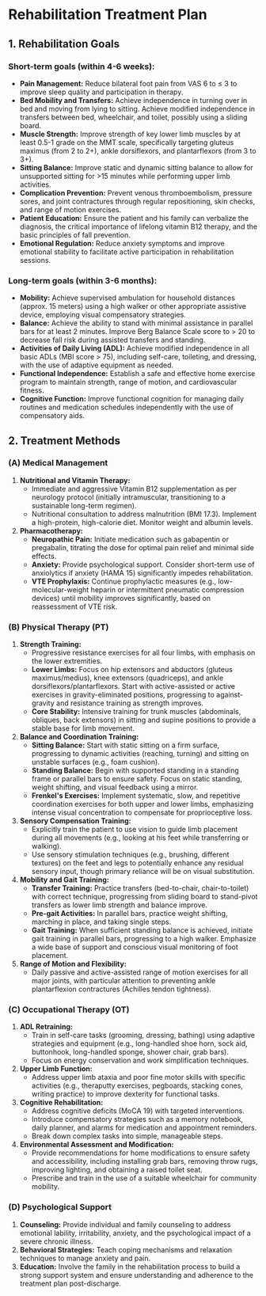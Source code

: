 # Rehabilitation Treatment Plan

## 1. Rehabilitation Goals

### Short-term goals (within 4-6 weeks):
*   **Pain Management:** Reduce bilateral foot pain from VAS 6 to ≤ 3 to improve sleep quality and participation in therapy.
*   **Bed Mobility and Transfers:** Achieve independence in turning over in bed and moving from lying to sitting. Achieve modified independence in transfers between bed, wheelchair, and toilet, possibly using a sliding board.
*   **Muscle Strength:** Improve strength of key lower limb muscles by at least 0.5-1 grade on the MMT scale, specifically targeting gluteus maximus (from 2 to 2+), ankle dorsiflexors, and plantarflexors (from 3 to 3+).
*   **Sitting Balance:** Improve static and dynamic sitting balance to allow for unsupported sitting for >15 minutes while performing upper limb activities.
*   **Complication Prevention:** Prevent venous thromboembolism, pressure sores, and joint contractures through regular repositioning, skin checks, and range of motion exercises.
*   **Patient Education:** Ensure the patient and his family can verbalize the diagnosis, the critical importance of lifelong vitamin B12 therapy, and the basic principles of fall prevention.
*   **Emotional Regulation:** Reduce anxiety symptoms and improve emotional stability to facilitate active participation in rehabilitation sessions.

### Long-term goals (within 3-6 months):
*   **Mobility:** Achieve supervised ambulation for household distances (approx. 15 meters) using a high walker or other appropriate assistive device, employing visual compensatory strategies.
*   **Balance:** Achieve the ability to stand with minimal assistance in parallel bars for at least 2 minutes. Improve Berg Balance Scale score to > 20 to decrease fall risk during assisted transfers and standing.
*   **Activities of Daily Living (ADL):** Achieve modified independence in all basic ADLs (MBI score > 75), including self-care, toileting, and dressing, with the use of adaptive equipment as needed.
*   **Functional Independence:** Establish a safe and effective home exercise program to maintain strength, range of motion, and cardiovascular fitness.
*   **Cognitive Function:** Improve functional cognition for managing daily routines and medication schedules independently with the use of compensatory aids.

## 2. Treatment Methods

### (A) Medical Management
1.  **Nutritional and Vitamin Therapy:**
    *   Immediate and aggressive Vitamin B12 supplementation as per neurology protocol (initially intramuscular, transitioning to a sustainable long-term regimen).
    *   Nutritional consultation to address malnutrition (BMI 17.3). Implement a high-protein, high-calorie diet. Monitor weight and albumin levels.
2.  **Pharmacotherapy:**
    *   **Neuropathic Pain:** Initiate medication such as gabapentin or pregabalin, titrating the dose for optimal pain relief and minimal side effects.
    *   **Anxiety:** Provide psychological support. Consider short-term use of anxiolytics if anxiety (HAMA 15) significantly impedes rehabilitation.
    *   **VTE Prophylaxis:** Continue prophylactic measures (e.g., low-molecular-weight heparin or intermittent pneumatic compression devices) until mobility improves significantly, based on reassessment of VTE risk.

### (B) Physical Therapy (PT)
1.  **Strength Training:**
    *   Progressive resistance exercises for all four limbs, with emphasis on the lower extremities.
    *   **Lower Limbs:** Focus on hip extensors and abductors (gluteus maximus/medius), knee extensors (quadriceps), and ankle dorsiflexors/plantarflexors. Start with active-assisted or active exercises in gravity-eliminated positions, progressing to against-gravity and resistance training as strength improves.
    *   **Core Stability:** Intensive training for trunk muscles (abdominals, obliques, back extensors) in sitting and supine positions to provide a stable base for limb movement.
2.  **Balance and Coordination Training:**
    *   **Sitting Balance:** Start with static sitting on a firm surface, progressing to dynamic activities (reaching, turning) and sitting on unstable surfaces (e.g., foam cushion).
    *   **Standing Balance:** Begin with supported standing in a standing frame or parallel bars to ensure safety. Focus on static standing, weight shifting, and visual feedback using a mirror.
    *   **Frenkel's Exercises:** Implement systematic, slow, and repetitive coordination exercises for both upper and lower limbs, emphasizing intense visual concentration to compensate for proprioceptive loss.
3.  **Sensory Compensation Training:**
    *   Explicitly train the patient to use vision to guide limb placement during all movements (e.g., looking at his feet while transferring or walking).
    *   Use sensory stimulation techniques (e.g., brushing, different textures) on the feet and legs to potentially enhance any residual sensory input, though primary reliance will be on visual substitution.
4.  **Mobility and Gait Training:**
    *   **Transfer Training:** Practice transfers (bed-to-chair, chair-to-toilet) with correct technique, progressing from sliding board to stand-pivot transfers as lower limb strength and balance improve.
    *   **Pre-gait Activities:** In parallel bars, practice weight shifting, marching in place, and taking single steps.
    *   **Gait Training:** When sufficient standing balance is achieved, initiate gait training in parallel bars, progressing to a high walker. Emphasize a wide base of support and conscious visual monitoring of foot placement.
5.  **Range of Motion and Flexibility:**
    *   Daily passive and active-assisted range of motion exercises for all major joints, with particular attention to preventing ankle plantarflexion contractures (Achilles tendon tightness).

### (C) Occupational Therapy (OT)
1.  **ADL Retraining:**
    *   Train in self-care tasks (grooming, dressing, bathing) using adaptive strategies and equipment (e.g., long-handled shoe horn, sock aid, buttonhook, long-handled sponge, shower chair, grab bars).
    *   Focus on energy conservation and work simplification techniques.
2.  **Upper Limb Function:**
    *   Address upper limb ataxia and poor fine motor skills with specific activities (e.g., theraputty exercises, pegboards, stacking cones, writing practice) to improve dexterity for functional tasks.
3.  **Cognitive Rehabilitation:**
    *   Address cognitive deficits (MoCA 19) with targeted interventions.
    *   Introduce compensatory strategies such as a memory notebook, daily planner, and alarms for medication and appointment reminders.
    *   Break down complex tasks into simple, manageable steps.
4.  **Environmental Assessment and Modification:**
    *   Provide recommendations for home modifications to ensure safety and accessibility, including installing grab bars, removing throw rugs, improving lighting, and obtaining a raised toilet seat.
    *   Prescribe and train in the use of a suitable wheelchair for community mobility.

### (D) Psychological Support
1.  **Counseling:** Provide individual and family counseling to address emotional lability, irritability, anxiety, and the psychological impact of a severe chronic illness.
2.  **Behavioral Strategies:** Teach coping mechanisms and relaxation techniques to manage anxiety and pain.
3.  **Education:** Involve the family in the rehabilitation process to build a strong support system and ensure understanding and adherence to the treatment plan post-discharge.
